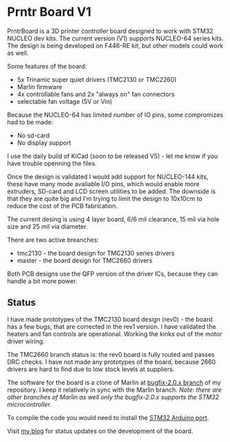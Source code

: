 Prntr Board V1
======================
PrntrBoard is a 3D printer controller board designed to work with STM32 NUCLEO dev kits. The current version (V1) supports NUCLEO-64 series kits. The design is being developed on F446-RE kit, but other models could work as well.

Some features of the board:
  + 5x Trinamic super quiet drivers (TMC2130 or TMC2260)
  + Marlin firmware
  + 4x controllable fans and 2x "always on" fan connectors
  + selectable fan voltage (5V or Vin)

Because the NUCLEO-64 has limited number of IO pins, some compromizes had to be made:
  + No sd-card
  + No display support

I use the daily build of KiCad (soon to be released V5) - let me know if you have trouble openning the files.

Once the design is validated I would add support for NUCLEO-144 kits, these have many mode avaliable I/O pins, which would enable more extruders, SD-card and LCD screen utilities to be added. The downside is that they are quite big and I'm trying to limit the design to 10x10cm to reduce the cost of the PCB fabrication.

The current desing is using 4 layer board, 6/6 mil clearance, 15 mil via hole size and 25 mil via diameter.

There are two active breanches:
  + tmc2130 - the board design for TMC2130 series drivers
  + master - the board design for TMC2660 drivers

Both PCB designs use the QFP version of the driver ICs, because they can handle a bit more power.

Status
------
I have made prototypes of the TMC2130 board design (rev0) - the board has a few bugs, that are corrected in the rev1 version. I have validated the heaters and fan controls are operational. Working the kinks out of the motor driver wiring.

The TMC2660 branch status is: the rev0 board is fully routed and passes DRC checks. I have not made any prototypes of the board, because 2660 drivers are hard to find due to low stock levels at suppliers.

The software for the board is a clone of Marlin at [bugfix-2.0.x branch](https://github.com/ghent360/Marlin/tree/bugfix-2.0.x/ "Github.com") of my repository. I keep it relatively in sync with the Marlin branch. *Note: there are other branches of Marlin as well only the bugfix-2.0.x supports the STM32 microcontroller.*

To compile the code you would need to install the [STM32 Arduino port](https://github.com/stm32duino/Arduino_Core_STM32 "www.stm32duino.com").

Visit [my blog](http://blog.pcbxprt.com/) for status updates on the development of the board.